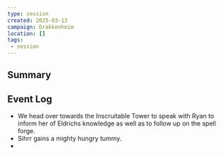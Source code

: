 ```yaml
---
type: session
created: 2025-03-13
campaign: Drakkenheim
location: []
tags:
 - session
---
```



## Summary

## Event Log

- We head over towards the Inscruitable Tower to speak with Ryan to inform her of Eldrichs knowledge as well as to follow up on the spell forge.
- Sihrr gains a mighty hungry tummy.
- 


